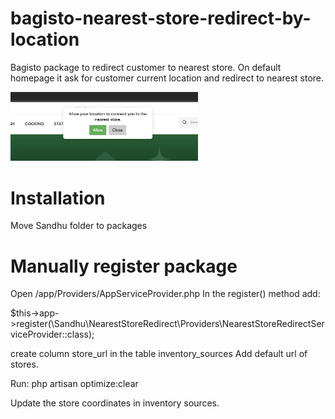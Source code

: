 # bagisto-nearest-store-redirect-by-location
Bagisto package to redirect customer to nearest store. On default homepage it ask for customer current location and redirect to nearest store.

<img src="scr.png" width="300px" height="auto">

# Installation
Move Sandhu folder to packages 

# Manually register package
Open /app/Providers/AppServiceProvider.php
In the register() method add:

$this->app->register(\Sandhu\NearestStoreRedirect\Providers\NearestStoreRedirectServiceProvider::class);

create column store_url in the table inventory_sources 
Add default url of stores.


Run:
php artisan optimize:clear


Update the store coordinates in inventory sources.


